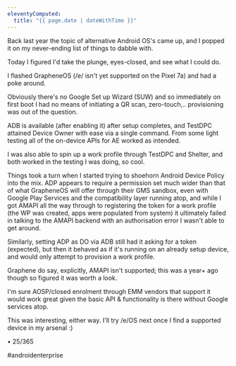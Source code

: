 ```yaml
---
eleventyComputed:
  title: "{{ page.date | dateWithTime }}"
---
```

Back last year the topic of alternative Android OS's came up, and I popped it on my never-ending list of things to dabble with.

Today I figured I'd take the plunge, eyes-closed, and see what I could do.

I flashed GrapheneOS (/e/ isn't yet supported on the Pixel 7a) and had a poke around. 

Obviously there's no Google Set up Wizard (SUW) and so immediately on first boot I had no means of initiating a QR scan, zero-touch,.. provisioning was out of the question. 

ADB is available (after enabling it) after setup completes, and TestDPC attained Device Owner with ease via a single command. From some light testing all of the on-device APIs for AE worked as intended. 

I was also able to spin up a work profile through TestDPC and Shelter, and both worked in the testing I was doing, so cool.

Things took a turn when I started trying to shoehorn Android Device Policy into the mix. ADP appears to require a permission set much wider than that of what GrapheneOS will offer through their GMS sandbox, even with Google Play Services and the compatibility layer running atop, and while I got AMAPI all the way through to registering the token for a work profile (the WP was created, apps were populated from system) it ultimately failed in talking to the AMAPI backend with an authorisation error I wasn't able to get around.

Similarly, setting ADP as DO via ADB still had it asking for a token (expected), but then it behaved as if it's running on an already setup device, and would only attempt to provision a work profile. 

Graphene do say, explicitly, AMAPI isn't supported; this was a year+ ago though so figured it was worth a look. 

I'm sure AOSP/closed enrolment through EMM vendors that support it would work great given the basic API & functionality is there without Google services atop. 

This was interesting, either way. I'll try /e/OS next once I find a supported device in my arsenal :)

• 25/365

#androidenterprise